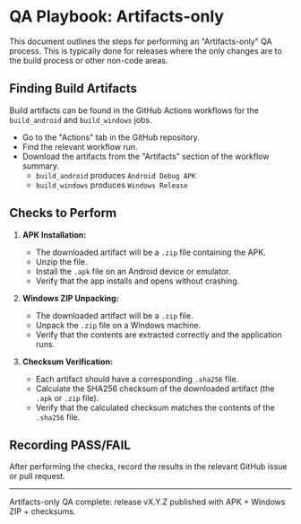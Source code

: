 # QA Playbook: Artifacts-only

This document outlines the steps for performing an "Artifacts-only" QA process. This is typically done for releases where the only changes are to the build process or other non-code areas.

## Finding Build Artifacts

Build artifacts can be found in the GitHub Actions workflows for the `build_android` and `build_windows` jobs.

- Go to the "Actions" tab in the GitHub repository.
- Find the relevant workflow run.
- Download the artifacts from the "Artifacts" section of the workflow summary.
    - `build_android` produces `Android Debug APK`
    - `build_windows` produces `Windows Release`

## Checks to Perform

1.  **APK Installation:**
    - The downloaded artifact will be a `.zip` file containing the APK.
    - Unzip the file.
    - Install the `.apk` file on an Android device or emulator.
    - Verify that the app installs and opens without crashing.

2.  **Windows ZIP Unpacking:**
    - The downloaded artifact will be a `.zip` file.
    - Unpack the `.zip` file on a Windows machine.
    - Verify that the contents are extracted correctly and the application runs.

3.  **Checksum Verification:**
    - Each artifact should have a corresponding `.sha256` file.
    - Calculate the SHA256 checksum of the downloaded artifact (the `.apk` or `.zip` file).
    - Verify that the calculated checksum matches the contents of the `.sha256` file.

## Recording PASS/FAIL

After performing the checks, record the results in the relevant GitHub issue or pull request.

---

Artifacts-only QA complete: release vX.Y.Z published with APK + Windows ZIP + checksums.